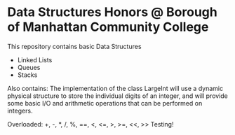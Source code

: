 # Data Structures Honors @ Borough of Manhattan Community College
This repository contains basic Data Structures
<ul>
  <li>Linked Lists</li>
  <li>Queues</li>
  <li>Stacks</li>
 </ul>
Also contains:
The implementation of the class LargeInt will use a dynamic physical structure to 
store the individual digits of an integer, and will provide some basic I/O and 
arithmetic operations that can be performed on integers.

Overloaded: +, -, *, /, %, ==, <, <=, >, >=, <<, >>
Testing!
